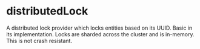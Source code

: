 # distributedLock
A distributed lock provider which locks entities based on its UUID. Basic in its implementation. 
Locks are sharded across the cluster and is in-memory. This is not crash resistant. 
